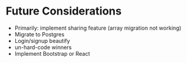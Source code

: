 
# Future Considerations
- Primarily: implement sharing feature (array migration not working)
- Migrate to Postgres
- Login/signup beautify
- un-hard-code winners
- Implement Bootstrap or React
